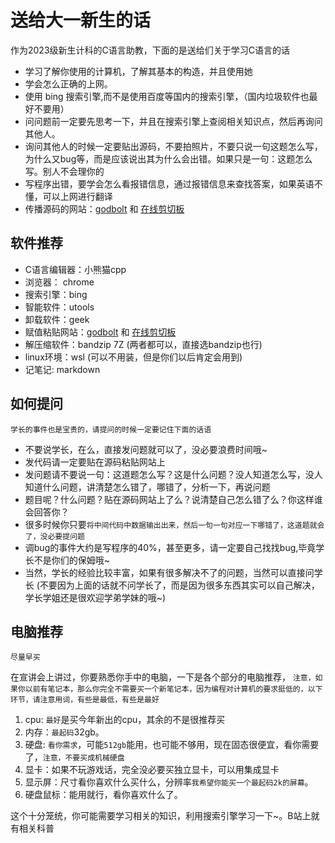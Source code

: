 # 送给大一新生的话

作为2023级新生计科的C语言助教，下面的是送给们关于学习C语言的话

- 学习了解你使用的计算机，了解其基本的构造，并且使用她
- 学会怎么正确的上网。
- 使用 bing 搜索引擎,而不是使用百度等国内的搜索引擎，（国内垃圾软件也最好不要用）
- 问问题前一定要先思考一下，并且在搜索引擎上查阅相关知识点，然后再询问其他人。
- 询问其他人的时候一定要贴出源码，不要拍照片，不要只说一句这题怎么写，为什么又bug等，而是应该说出其为什么会出错。如果只是一句：这题怎么写。别人不会理你的
- 写程序出错，要学会怎么看报错信息，通过报错信息来查找答案，如果英语不懂，可以上网进行翻译
- 传播源码的网站：[godbolt](https://godbolt.org/) 和 [在线剪切板](https://paste.nugine.xyz/)

## 软件推荐

- C语言编辑器：小熊猫cpp
- 浏览器： chrome
- 搜索引擎：bing
- 智能软件：utools
- 卸载软件：geek
- 赋值粘贴网站：[godbolt](https://godbolt.org/) 和 [在线剪切板](https://paste.nugine.xyz/)
- 解压缩软件：bandzip 7Z (两者都可以，直接选bandzip也行)
- linux环境：wsl (可以不用装，但是你们以后肯定会用到)
- 记笔记: markdown

## 如何提问

`学长的事件也是宝贵的，请提问的时候一定要记住下面的话语`

- 不要说学长，在么，直接发问题就可以了，没必要浪费时间哦~
- 发代码请一定要贴在源码粘贴网站上
- 发问题请不要说一句：这道题怎么写？这是什么问题？没人知道怎么写，没人知道什么问题，讲清楚怎么错了，哪错了，分析一下，再说问题
- 题目呢？什么问题？贴在源码网站上了么？说清楚自己怎么错了么？你这样谁会回答你？
- 很多时候你只要`将中间代码中数据输出出来，然后一句一句对应一下哪错了，这道题就会了，没必要提问题`
- 调bug的事件大约是写程序的40%，甚至更多，请一定要自己找找bug,毕竟学长不是你们的保姆哦~
- 当然，学长的经验比较丰富，如果有很多解决不了的问题，当然可以直接问学长 (不要因为上面的话就不问学长了，而是因为很多东西其实可以自己解决，学长学姐还是很欢迎学弟学妹的哦~)

## 电脑推荐

`尽量早买`

在宣讲会上讲过，你要熟悉你手中的电脑，一下是各个部分的电脑推荐， `注意，如果你以前有笔记本，那么你完全不需要买一个新笔记本，因为编程对计算机的要求挺低的，以下环节，请注意用词，有些是最低，有些是最好`

1. cpu: `最好`是买今年新出的cpu，其余的不是很推荐买
2. 内存：`最起码`32gb。
3. 硬盘: `看你需求`，可能`512gb`能用，也可能不够用，现在固态很便宜，看你需要了，`注意，不要买成机械硬盘`
4. 显卡：如果不玩游戏话，完全没必要买独立显卡，可以用集成显卡
5. 显示屏：尺寸看你喜欢什么买什么，分辨率`我希望你能买一个最起码2k的屏幕`。
6. 硬盘鼠标：能用就行，看你喜欢什么了。

这个十分笼统，你可能需要学习相关的知识，利用搜索引擎学习一下~。B站上就有相关科普
